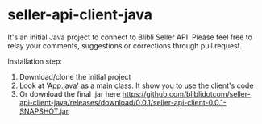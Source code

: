 # seller-api-client-java
It's an initial Java project to connect to Blibli Seller API. 
Please feel free to relay your comments, suggestions or corrections through pull request.

Installation step:
1. Download/clone the initial project
2. Look at 'App.java' as a main class. It show you to use the client's code
3. Or download the final .jar here https://github.com/bliblidotcom/seller-api-client-java/releases/download/0.0.1/seller-api-client-0.0.1-SNAPSHOT.jar
